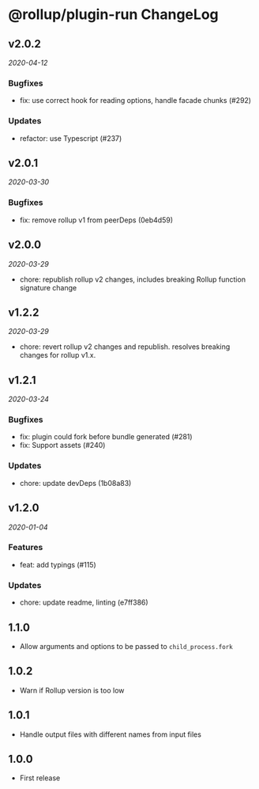 # @rollup/plugin-run ChangeLog

## v2.0.2

_2020-04-12_

### Bugfixes

- fix: use correct hook for reading options, handle facade chunks (#292)

### Updates

- refactor: use Typescript (#237)

## v2.0.1

_2020-03-30_

### Bugfixes

- fix: remove rollup v1 from peerDeps (0eb4d59)

## v2.0.0

_2020-03-29_

- chore: republish rollup v2 changes, includes breaking Rollup function signature change

## v1.2.2

_2020-03-29_

- chore: revert rollup v2 changes and republish. resolves breaking changes for rollup v1.x.

## v1.2.1

_2020-03-24_

### Bugfixes

- fix: plugin could fork before bundle generated (#281)
- fix: Support assets (#240)

### Updates

- chore: update devDeps (1b08a83)

## v1.2.0

_2020-01-04_

### Features

- feat: add typings (#115)

### Updates

- chore: update readme, linting (e7ff386)

## 1.1.0

- Allow arguments and options to be passed to `child_process.fork`

## 1.0.2

- Warn if Rollup version is too low

## 1.0.1

- Handle output files with different names from input files

## 1.0.0

- First release
